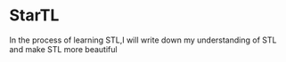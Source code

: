 # StarTL
In the process of learning STL,I will write down my understanding of STL and make STL more beautiful
